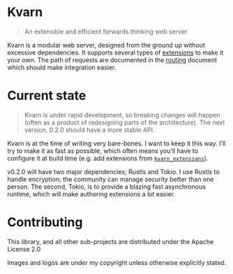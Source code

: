 # Kvarn

> An extensible and efficient forwards thinking web server

Kvarn is a modular web server, designed from the ground up without excessive dependencies.
It supports several types of [extensions](extensions.md) to make it your own.
The path of requests are documented in the [routing](routing.md) document which should make integration easier.


# Current state

> Kvarn is under rapid development, so breaking changes will happen (often as a product of redesigning parts of the architecture).
> The next version, 0.2.0 should have a more stable API.

Kvarn is at the time of writing very bare-bones. I want to keep it this way. I'll try to make it as fast as possible, which often means you'll have
to configure it at build time (e.g. add extensions from [`kvarn_extensions`](kvarn_extensions/README.md)).

v0.2.0 will have two major dependencies; Rustls and Tokio.
I use Rustls to handle encryption; the community can manage security better than one person.
The second, Tokio, is to provide a blazing fast asynchronous runtime, which will make authoring extensions a lot easier.


# Contributing

This library, and all other sub-projects are distributed under the Apache License 2.0

Images and logos are under my copyright unless otherwise explicitly stated.
